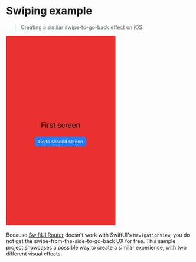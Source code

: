 # Swiping example
> Creating a similar swipe-to-go-back effect on iOS.

![Swipe demonstration](preview.gif)

Because [SwiftUI Router](https://github.com/frzi/SwiftUIRouter) doesn't work with SwiftUI's `NavigationView`, you do not get the swipe-from-the-side-to-go-back UX for free. This sample project showcases a possible way to create a similar experience, with two different visual effects.